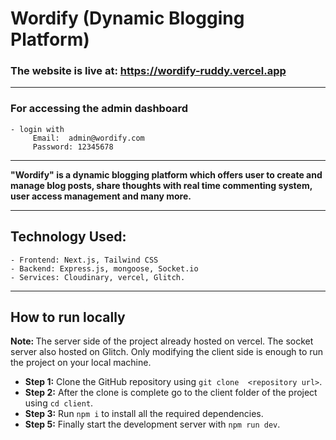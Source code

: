 # Wordify (Dynamic Blogging Platform)

### The website is live at: https://wordify-ruddy.vercel.app
---
### For accessing the admin dashboard
    - login with
         Email:  admin@wordify.com
         Password: 12345678
---
         
<b>"Wordify" is a dynamic blogging platform which offers user to create and manage blog posts, share thoughts with real time commenting system, user access management and many more.</b>


---
## Technology Used:
    - Frontend: Next.js, Tailwind CSS
    - Backend: Express.js, mongoose, Socket.io
    - Services: Cloudinary, vercel, Glitch.

---

## How to run locally
<b>Note: </b>The server side of the project already hosted on vercel. The socket server also hosted on Glitch. Only modifying the client side is enough to run the project on your local machine.

- <b>Step 1:</b> Clone the GitHub repository using `git clone  <repository url>`.
- <b>Step 2:</b> After the clone is complete go to the client folder of the project using `cd client`.
- <b>Step 3:</b> Run `npm i` to install all the required dependencies.
- <b>Step 5:</b> Finally start the development server with `npm run dev`.

